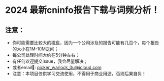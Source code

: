 # 2024 最新cninfo报告下载与词频分析！
## 注意：
* 你可能需要比较大的磁盘，因为一个公司涉及的报告可能有几百个，每个报告的大小在1M-10M之间；
* 每公司处理时间大约在5分钟左右；
* 有任何欢迎提交issue，我会尽量解决；
* 或者email📧: picker_warlock_0u@icloud.com
* 注意：本项目仅供学习交流使用，不得用于商业用途，否则后果自负！
